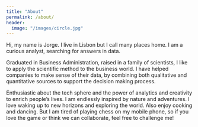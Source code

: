 ```yaml
---
title: "About"
permalink: /about/
header:
  image: "/images/circle.jpg"
---
```



<p>Hi, my name is Jorge. I live in Lisbon but I call many places home. I am a curious analyst, searching for answers in data.</p>
<p>Graduated in Business Administration, raised in a family of scientists, I like to apply the scientific method to the business world. I have helped companies to make sense of their data, by combining both qualitative and quantitative sources to support the decision making process.</p>
<p>Enthusiastic about the tech sphere and the power of analytics and creativity to enrich people’s lives. I am endlessly inspired by nature and adventures. I love waking up to new horizons and exploring the world. Also enjoy cooking and dancing. But I am tired of playing chess on my mobile phone, so if you love the game or think we can collaborate, feel free to challenge me!</p>

<img src="{{ site.url }}{{ site.baseurl }}/images/viet.jpg" alt="">
